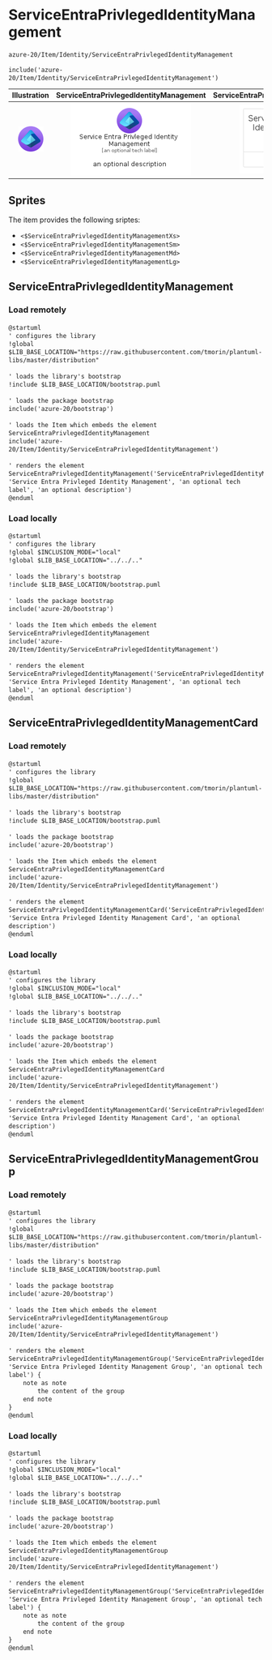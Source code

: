 # ServiceEntraPrivlegedIdentityManagement


```text
azure-20/Item/Identity/ServiceEntraPrivlegedIdentityManagement
```

```text
include('azure-20/Item/Identity/ServiceEntraPrivlegedIdentityManagement')
```



| Illustration | ServiceEntraPrivlegedIdentityManagement | ServiceEntraPrivlegedIdentityManagementCard | ServiceEntraPrivlegedIdentityManagementGroup |
| :---: | :---: | :---: | :---: |
| ![illustration for Illustration](../../../azure-20/Item/Identity/ServiceEntraPrivlegedIdentityManagement.png) | ![illustration for ServiceEntraPrivlegedIdentityManagement](../../../azure-20/Item/Identity/ServiceEntraPrivlegedIdentityManagement.Local.png) | ![illustration for ServiceEntraPrivlegedIdentityManagementCard](../../../azure-20/Item/Identity/ServiceEntraPrivlegedIdentityManagementCard.Local.png) | ![illustration for ServiceEntraPrivlegedIdentityManagementGroup](../../../azure-20/Item/Identity/ServiceEntraPrivlegedIdentityManagementGroup.Local.png) |



## Sprites
The item provides the following sriptes:

- `<$ServiceEntraPrivlegedIdentityManagementXs>`
- `<$ServiceEntraPrivlegedIdentityManagementSm>`
- `<$ServiceEntraPrivlegedIdentityManagementMd>`
- `<$ServiceEntraPrivlegedIdentityManagementLg>`





## ServiceEntraPrivlegedIdentityManagement

### Load remotely
```plantuml
@startuml
' configures the library
!global $LIB_BASE_LOCATION="https://raw.githubusercontent.com/tmorin/plantuml-libs/master/distribution"

' loads the library's bootstrap
!include $LIB_BASE_LOCATION/bootstrap.puml

' loads the package bootstrap
include('azure-20/bootstrap')

' loads the Item which embeds the element ServiceEntraPrivlegedIdentityManagement
include('azure-20/Item/Identity/ServiceEntraPrivlegedIdentityManagement')

' renders the element
ServiceEntraPrivlegedIdentityManagement('ServiceEntraPrivlegedIdentityManagement', 'Service Entra Privleged Identity Management', 'an optional tech label', 'an optional description')
@enduml
```

### Load locally
```plantuml
@startuml
' configures the library
!global $INCLUSION_MODE="local"
!global $LIB_BASE_LOCATION="../../.."

' loads the library's bootstrap
!include $LIB_BASE_LOCATION/bootstrap.puml

' loads the package bootstrap
include('azure-20/bootstrap')

' loads the Item which embeds the element ServiceEntraPrivlegedIdentityManagement
include('azure-20/Item/Identity/ServiceEntraPrivlegedIdentityManagement')

' renders the element
ServiceEntraPrivlegedIdentityManagement('ServiceEntraPrivlegedIdentityManagement', 'Service Entra Privleged Identity Management', 'an optional tech label', 'an optional description')
@enduml
```

## ServiceEntraPrivlegedIdentityManagementCard

### Load remotely
```plantuml
@startuml
' configures the library
!global $LIB_BASE_LOCATION="https://raw.githubusercontent.com/tmorin/plantuml-libs/master/distribution"

' loads the library's bootstrap
!include $LIB_BASE_LOCATION/bootstrap.puml

' loads the package bootstrap
include('azure-20/bootstrap')

' loads the Item which embeds the element ServiceEntraPrivlegedIdentityManagementCard
include('azure-20/Item/Identity/ServiceEntraPrivlegedIdentityManagement')

' renders the element
ServiceEntraPrivlegedIdentityManagementCard('ServiceEntraPrivlegedIdentityManagementCard', 'Service Entra Privleged Identity Management Card', 'an optional description')
@enduml
```

### Load locally
```plantuml
@startuml
' configures the library
!global $INCLUSION_MODE="local"
!global $LIB_BASE_LOCATION="../../.."

' loads the library's bootstrap
!include $LIB_BASE_LOCATION/bootstrap.puml

' loads the package bootstrap
include('azure-20/bootstrap')

' loads the Item which embeds the element ServiceEntraPrivlegedIdentityManagementCard
include('azure-20/Item/Identity/ServiceEntraPrivlegedIdentityManagement')

' renders the element
ServiceEntraPrivlegedIdentityManagementCard('ServiceEntraPrivlegedIdentityManagementCard', 'Service Entra Privleged Identity Management Card', 'an optional description')
@enduml
```

## ServiceEntraPrivlegedIdentityManagementGroup

### Load remotely
```plantuml
@startuml
' configures the library
!global $LIB_BASE_LOCATION="https://raw.githubusercontent.com/tmorin/plantuml-libs/master/distribution"

' loads the library's bootstrap
!include $LIB_BASE_LOCATION/bootstrap.puml

' loads the package bootstrap
include('azure-20/bootstrap')

' loads the Item which embeds the element ServiceEntraPrivlegedIdentityManagementGroup
include('azure-20/Item/Identity/ServiceEntraPrivlegedIdentityManagement')

' renders the element
ServiceEntraPrivlegedIdentityManagementGroup('ServiceEntraPrivlegedIdentityManagementGroup', 'Service Entra Privleged Identity Management Group', 'an optional tech label') {
    note as note
        the content of the group
    end note
}
@enduml
```

### Load locally
```plantuml
@startuml
' configures the library
!global $INCLUSION_MODE="local"
!global $LIB_BASE_LOCATION="../../.."

' loads the library's bootstrap
!include $LIB_BASE_LOCATION/bootstrap.puml

' loads the package bootstrap
include('azure-20/bootstrap')

' loads the Item which embeds the element ServiceEntraPrivlegedIdentityManagementGroup
include('azure-20/Item/Identity/ServiceEntraPrivlegedIdentityManagement')

' renders the element
ServiceEntraPrivlegedIdentityManagementGroup('ServiceEntraPrivlegedIdentityManagementGroup', 'Service Entra Privleged Identity Management Group', 'an optional tech label') {
    note as note
        the content of the group
    end note
}
@enduml
```

